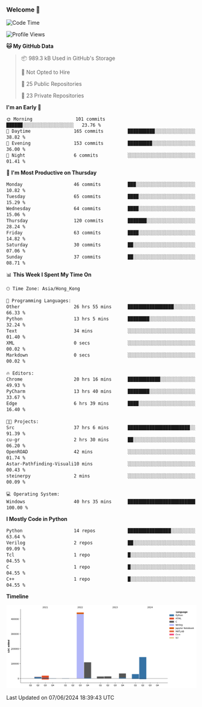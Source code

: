 ### Welcome 👋

<!--START_SECTION:waka-->
![Code Time](http://img.shields.io/badge/Code%20Time-142%20hrs%2031%20mins-blue)

![Profile Views](http://img.shields.io/badge/Profile%20Views-0-blue)

**🐱 My GitHub Data** 

> 📦 989.3 kB Used in GitHub's Storage 
 > 
> 🚫 Not Opted to Hire
 > 
> 📜 25 Public Repositories 
 > 
> 🔑 23 Private Repositories 
 > 
**I'm an Early 🐤** 

```text
🌞 Morning                101 commits         ██████░░░░░░░░░░░░░░░░░░░   23.76 % 
🌆 Daytime                165 commits         ██████████░░░░░░░░░░░░░░░   38.82 % 
🌃 Evening                153 commits         █████████░░░░░░░░░░░░░░░░   36.00 % 
🌙 Night                  6 commits           ░░░░░░░░░░░░░░░░░░░░░░░░░   01.41 % 
```
📅 **I'm Most Productive on Thursday** 

```text
Monday                   46 commits          ███░░░░░░░░░░░░░░░░░░░░░░   10.82 % 
Tuesday                  65 commits          ████░░░░░░░░░░░░░░░░░░░░░   15.29 % 
Wednesday                64 commits          ████░░░░░░░░░░░░░░░░░░░░░   15.06 % 
Thursday                 120 commits         ███████░░░░░░░░░░░░░░░░░░   28.24 % 
Friday                   63 commits          ████░░░░░░░░░░░░░░░░░░░░░   14.82 % 
Saturday                 30 commits          ██░░░░░░░░░░░░░░░░░░░░░░░   07.06 % 
Sunday                   37 commits          ██░░░░░░░░░░░░░░░░░░░░░░░   08.71 % 
```


📊 **This Week I Spent My Time On** 

```text
🕑︎ Time Zone: Asia/Hong_Kong

💬 Programming Languages: 
Other                    26 hrs 55 mins      █████████████████░░░░░░░░   66.33 % 
Python                   13 hrs 5 mins       ████████░░░░░░░░░░░░░░░░░   32.24 % 
Text                     34 mins             ░░░░░░░░░░░░░░░░░░░░░░░░░   01.40 % 
XML                      0 secs              ░░░░░░░░░░░░░░░░░░░░░░░░░   00.02 % 
Markdown                 0 secs              ░░░░░░░░░░░░░░░░░░░░░░░░░   00.02 % 

🔥 Editors: 
Chrome                   20 hrs 16 mins      ████████████░░░░░░░░░░░░░   49.93 % 
PyCharm                  13 hrs 40 mins      ████████░░░░░░░░░░░░░░░░░   33.67 % 
Edge                     6 hrs 39 mins       ████░░░░░░░░░░░░░░░░░░░░░   16.40 % 

🐱‍💻 Projects: 
Src                      37 hrs 6 mins       ███████████████████████░░   91.39 % 
cu-gr                    2 hrs 30 mins       ██░░░░░░░░░░░░░░░░░░░░░░░   06.20 % 
OpenROAD                 42 mins             ░░░░░░░░░░░░░░░░░░░░░░░░░   01.74 % 
Astar-Pathfinding-Visuali10 mins             ░░░░░░░░░░░░░░░░░░░░░░░░░   00.43 % 
steinerpy                2 mins              ░░░░░░░░░░░░░░░░░░░░░░░░░   00.09 % 

💻 Operating System: 
Windows                  40 hrs 35 mins      █████████████████████████   100.00 % 
```

**I Mostly Code in Python** 

```text
Python                   14 repos            ████████████████░░░░░░░░░   63.64 % 
Verilog                  2 repos             ██░░░░░░░░░░░░░░░░░░░░░░░   09.09 % 
Tcl                      1 repo              █░░░░░░░░░░░░░░░░░░░░░░░░   04.55 % 
C                        1 repo              █░░░░░░░░░░░░░░░░░░░░░░░░   04.55 % 
C++                      1 repo              █░░░░░░░░░░░░░░░░░░░░░░░░   04.55 % 
```



**Timeline**

![Lines of Code chart](https://raw.githubusercontent.com/xhj2501/xhj2501/main/assets/bar_graph.png)


 Last Updated on 07/06/2024 18:39:43 UTC
<!--END_SECTION:waka-->



